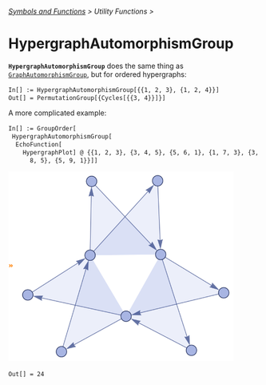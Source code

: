 ###### [Symbols and Functions](/README.md#symbols-and-functions) > Utility Functions >

# HypergraphAutomorphismGroup

**`HypergraphAutomorphismGroup`** does the same thing
as [`GraphAutomorphismGroup`](https://reference.wolfram.com/language/ref/GraphAutomorphismGroup.html), but for ordered
hypergraphs:

```wl
In[] := HypergraphAutomorphismGroup[{{1, 2, 3}, {1, 2, 4}}]
Out[] = PermutationGroup[{Cycles[{{3, 4}}]}]
```

A more complicated example:

```wl
In[] := GroupOrder[
 HypergraphAutomorphismGroup[
  EchoFunction[
    HypergraphPlot] @ {{1, 2, 3}, {3, 4, 5}, {5, 6, 1}, {1, 7, 3}, {3,
      8, 5}, {5, 9, 1}}]]
```

<img src="/Documentation/Images/SymmetricHypergraphPlot.png" width="451">

```wl
Out[] = 24
```
